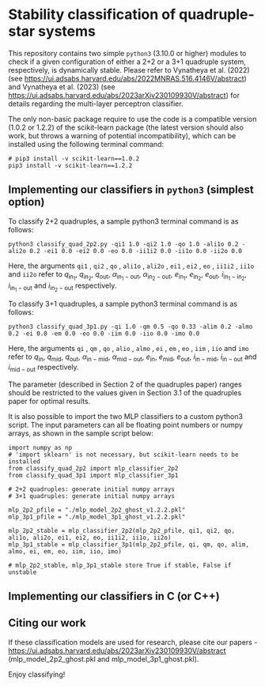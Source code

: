 # Stability classification of quadruple-star systems

This repository contains two simple `python3` (3.10.0 or higher) modules to check if a given configuration of either a 2+2 or a 3+1 quadruple system, respectively, is dynamically stable. Please refer to Vynatheya et al. (2022) (see https://ui.adsabs.harvard.edu/abs/2022MNRAS.516.4146V/abstract) and Vynatheya et al. (2023) (see https://ui.adsabs.harvard.edu/abs/2023arXiv230109930V/abstract) for details regarding the multi-layer perceptron classifier.

The only non-basic package require to use the code is a compatible version (1.0.2 or 1.2.2) of the scikit-learn package (the latest version should also work, but throws a warning of potential incompatibility), which can be installed using the following terminal command:

    # pip3 install -v scikit-learn==1.0.2
    pip3 install -v scikit-learn==1.2.2

    
## Implementing our classifiers in `python3` (simplest option)

To classify 2+2 quadruples, a sample python3 terminal command is as follows:

    python3 classify_quad_2p2.py -qi1 1.0 -qi2 1.0 -qo 1.0 -ali1o 0.2 -ali2o 0.2 -ei1 0.0 -ei2 0.0 -eo 0.0 -ii1i2 0.0 -ii1o 0.0 -ii2o 0.0
        
Here, the arguments `qi1` , `qi2` , `qo` , `ali1o` , `ali2o` , `ei1` , `ei2` , `eo` , `ii1i2` , `ii1o` and `ii2o` refer to $q_{\mathrm{in_1}}$, $q_{\mathrm{in_2}}$, $q_{\mathrm{out}}$, $\alpha_{\mathrm{in_1}-\mathrm{out}}$, $\alpha_{\mathrm{in_2}-\mathrm{out}}$, $e_{\mathrm{in_1}}$, $e_{\mathrm{in_2}}$, $e_{\mathrm{out}}$, $i_{\mathrm{in_1}-\mathrm{in_2}}$, $i_{\mathrm{in_1}-\mathrm{out}}$ and $i_{\mathrm{in_2}-\mathrm{out}}$ respectively.

To classify 3+1 quadruples, a sample python3 terminal command is as follows:

    python3 classify_quad_3p1.py -qi 1.0 -qm 0.5 -qo 0.33 -alim 0.2 -almo 0.2 -ei 0.0 -em 0.0 -eo 0.0 -iim 0.0 -iio 0.0 -imo 0.0
        
Here, the arguments `qi` , `qm` , `qo` , `alio` , `almo` , `ei` , `em` , `eo` , `iim` , `iio` and `imo` refer to $q_{\mathrm{in}}$, $q_{\mathrm{mid}}$, $q_{\mathrm{out}}$, $\alpha_{\mathrm{in}-\mathrm{mid}}$, $\alpha_{\mathrm{mid}-\mathrm{out}}$, $e_{\mathrm{in}}$, $e_{\mathrm{mid}}$, $e_{\mathrm{out}}$, $i_{\mathrm{in}-\mathrm{mid}}$, $i_{\mathrm{in}-\mathrm{out}}$ and $i_{\mathrm{mid}-\mathrm{out}}$ respectively.

The parameter (described in Section 2 of the quadruples paper) ranges should be restricted to the values given in Section 3.1 of the quadruples paper for optimal results.

It is also possible to import the two MLP classifiers to a custom python3 script. The input parameters can all be floating point numbers or numpy arrays, as shown in the sample script below:

    import numpy as np
    # 'import sklearn' is not necessary, but scikit-learn needs to be installed
    from classify_quad_2p2 import mlp_classifier_2p2
    from classify_quad_3p1 import mlp_classifier_3p1

    # 2+2 quadruples: generate initial numpy arrays
    # 3+1 quadruples: generate initial numpy arrays

    mlp_2p2_pfile = "./mlp_model_2p2_ghost_v1.2.2.pkl"
    mlp_3p1_pfile = "./mlp_model_3p1_ghost_v1.2.2.pkl"

    mlp_2p2_stable = mlp_classifier_2p2(mlp_2p2_pfile, qi1, qi2, qo, ali1o, ali2o, ei1, ei2, eo, ii1i2, ii1o, ii2o)
    mlp_3p1_stable = mlp_classifier_3p1(mlp_2p2_pfile, qi, qm, qo, alim, almo, ei, em, eo, iim, iio, imo)

    # mlp_2p2_stable, mlp_3p1_stable store True if stable, False if unstable


## Implementing our classifiers in C (or C++)



## Citing our work

If these classification models are used for research, please cite our papers - https://ui.adsabs.harvard.edu/abs/2023arXiv230109930V/abstract (mlp_model_2p2_ghost.pkl and mlp_model_3p1_ghost.pkl).

Enjoy classifying!
